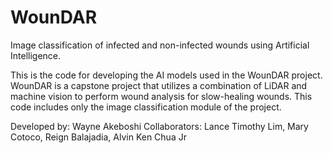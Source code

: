 # WounDAR
Image classification of infected and non-infected wounds using Artificial Intelligence.

This is the code for developing the AI models used in the WounDAR project. WounDAR is a capstone project that utilizes a combination of LiDAR and machine vision to perform wound analysis for slow-healing wounds. This code includes only the image classification module of the project.

Developed by: Wayne Akeboshi
Collaborators: Lance Timothy Lim, Mary Cotoco, Reign Balajadia, Alvin Ken Chua Jr
